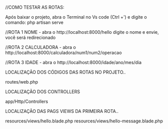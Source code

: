 //COMO TESTAR AS ROTAS:

Após baixar o projeto, abra o Terminal no Vs code (Ctrl +') e digite o comando: php artisan serve

//ROTA 1 NOME - abra o http://localhost:8000/hello digite o nome e envie, você será redirecionado 

//ROTA 2 CALCULADORA - abra o http://localhost:8000/calculadora/num1/num2/operacao

//ROTA 3 IDADE - abra o http://localhost:8000/idade/ano/mes/dia

LOCALIZAÇÃO DOS CÓDIGOS DAS ROTAS NO PROJETO..

routes/web.php

LOCALIZAÇÃO DOS CONTROLLERS

app/Http/Controllers

LOCALIZAÇÃO DAS PAGS VIEWS DA PRIMEIRA ROTA..

resources/views/hello.blade.php
resources/views/hello-message.blade.php
